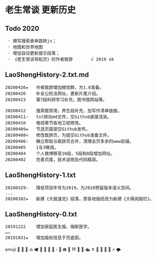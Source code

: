 老生常谈 更新历史
===============

Todo 2020
----------
<pre>
 · 撰写搜索表单跳转js；
 · 地图和世界地图
 · 增加自动更新提示段落；
 · 《老生常谈导航页》的作者致辞		√ 2019 ok
</pre>

LaoShengHistory-2.txt.md
-------------------------
<pre>
20200426★	作者致辞增加微信群，为1.0准备。
20200426	补全公检法网址，更新片尾介绍。
20200423	第7段科研学习补充，图书馆网站等。

20200412   	搜索框禁用，养生段补充，加写作清单链接。
20200411☆	txt转向md文件，交Github直接渲染。
20200410	电视章节各地卫视修改。
20200409★	节选页面提交Github发布。
20200408<	修改致辞页，为提交Github准备文件。
20200406☆	确立帮助与致辞页合并，清理全页多余的www前缀。
20200405	1与3微调。
20200404	个人微博移至10段，5段和8段增加网址。
20200402	完善页尾，技术说明及代码精简。
</pre>

LaoShengHistory-1.txt
---------------------
<pre>
20200329☆	降低项目年号为2019，为2020预留版本语义空间。
...
20200102★	新建《大报速览》段落，原各地报纸改为新建《大萌阅报栏》。
</pre>

LaoShengHistory-0.txt
---------------------
<pre>
20191222	增加家庭医生报、梅斯医学。
……
20191031★	增加版权信息于页底部。
</pre>

emoji 
🐌 📧 💌 ♎️ 🕊 📯 🎺 🎨 🌟 💧 📡 
☎️ 🏫 ⛩ 🗾 🎴 🛳 ⚱️ 🏺 🧭 
🦅 🌠 ⚡ 🌩
